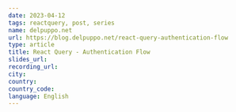 ```yaml
---
date: 2023-04-12
tags: reactquery, post, series
name: delpuppo.net
url: https://blog.delpuppo.net/react-query-authentication-flow
type: article
title: React Query - Authentication Flow
slides_url:
recording_url:
city:
country:
country_code:
language: English
---
```

